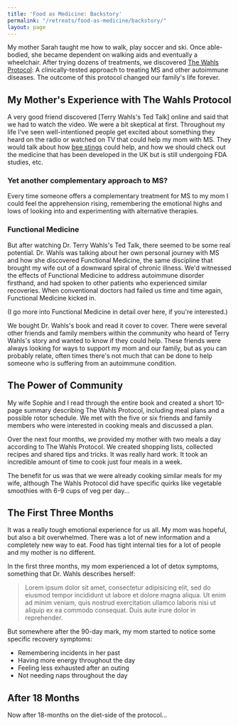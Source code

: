 ```yaml
---
title: 'Food as Medicine: Backstory'
permalink: "/retreats/food-as-medicine/backstory/"
layout: page
---
```


My mother Sarah taught me how to walk, play soccer and ski. Once able-bodied, she became dependent on walking aids and eventually a wheelchair. After trying dozens of treatments, we discovered [The Wahls Protocol](http://terrywahls.com/about-the-wahls-protocol/): A clinically-tested approach to treating MS and other autoimmune diseases. The outcome of this protocol changed our family's life forever.

## My Mother's Experience with The Wahls Protocol
A very good friend discovered [Terry Wahls's Ted Talk] online and said that we had to watch the video. We were a bit skeptical at first. Throughout my life I've seen well-intentioned people get excited about something they heard on the radio or watched on TV that could help my mom with MS. They would talk about how [bee stings](#) could help, and how we should check out the medicine that has been developed in the UK but is still undergoing FDA studies, etc.

### Yet another complementary approach to MS?
Every time someone offers a complementary treatment for MS to my mom I could feel the apprehension rising, remembering the emotional highs and lows of looking into and experimenting with alternative therapies.

### Functional Medicine
But after watching Dr. Terry Wahls's Ted Talk, there seemed to be some real potential. Dr. Wahls was talking about her own personal journey with MS and how she discovered Functional Medicine, the same discipline that brought my wife out of a downward spiral of chronic illness. We'd witnessed the effects of Functional Medicine to address autoimmune disorder firsthand, and had spoken to other patients who experienced similar recoveries. When conventional doctors had failed us time and time again, Functional Medicine kicked in.

(I go more into Functional Medicine in detail over here, if you're interested.)

We bought Dr. Wahls's book and read it cover to cover. There were several other friends and family members within the community who heard of Terry Wahls's story and wanted to know if they could help. These friends were always looking for ways to support my mom and our family, but as you can probably relate, often times there's not much that can be done to help someone who is suffering from an autoimmune condition.

## The Power of Community
My wife Sophie and I read through the entire book and created a short 10-page summary describing The Wahls Protocol, including meal plans and a possible rotor schedule. We met with the five or six friends and family members who were interested in cooking meals and discussed a plan.

Over the next four months, we provided my mother with two meals a day according to The Wahls Protocol. We created shopping lists, collected recipes and shared tips and tricks. It was really hard work. It took an incredible amount of time to cook just four meals in a week.

The benefit for us was that we were already cooking similar meals for my wife, although The Wahls Protocol did have specific quirks like vegetable smoothies with 6-9 cups of veg per day...

## The First Three Months
It was a really tough emotional experience for us all. My mom was hopeful, but also a bit overwhelmed. There was a lot of new information and a completely new way to eat. Food has tight internal ties for a lot of people and my mother is no different.

In the first three months, my mom experienced a lot of detox symptoms, something that Dr. Wahls describes herself:

> Lorem ipsum dolor sit amet, consectetur adipisicing elit, sed do eiusmod tempor incididunt ut labore et dolore magna aliqua. Ut enim ad minim veniam, quis nostrud exercitation ullamco laboris nisi ut aliquip ex ea commodo consequat. Duis aute irure dolor in reprehender.

But somewhere after the 90-day mark, my mom started to notice some specific recovery symptoms:

- Remembering incidents in her past
- Having more energy throughout the day
- Feeling less exhausted after an outing
- Not needing naps throughout the day

## After 18 Months
Now after 18-months on the diet-side of the protocol...
